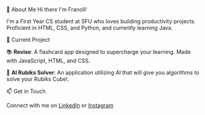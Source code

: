 👋 About Me
Hi there I'm Franoll!

I'm a First Year CS student at SFU who loves building productivity projects. Proficient in HTML, CSS, and Python, and currently learning Java.

🚀 Current Project

📚 **Revise**: A flashcard app designed to supercharge your learning. Made with JavaScript, HTML, and CSS.

🧩 **AI Rubiks Solver**: An application utilizing AI that will give you algorithms to solve your Rubiks Cube!.

📫 Get in Touch

Connect with me on [LinkedIn](https://www.linkedin.com/in/franollf) or [Instagram](https://www.instagram.com/franollf/)

